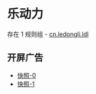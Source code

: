 # 乐动力

存在 1 规则组 - [cn.ledongli.ldl](/src/apps/cn.ledongli.ldl.ts)

## 开屏广告

- [快照-0](https://i.gkd.li/import/12668468)
- [快照-1](https://i.gkd.li/import/13259199)
